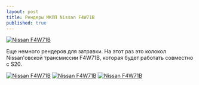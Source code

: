 ```yaml
---
layout: post
title: Рендеры МКПП Nissan F4W71B
published: true
---
```





<a href="{{site.baseurl}}/images/news/2017-02-19/untitled_39.jpg"    
data-lightbox="samples"
   data-title="Nissan F4W71B">
   <img class="thumbnail"
       src="{{site.baseurl}}/images/news/2017-02-19/untitled_39.jpg"
       title="Nissan F4W71B"
       alt="Nissan F4W71B">
   
</a>
Еще немного рендеров для затравки. На этот раз это колокол Nissan'овской трансмиссии F4W71B, которая будет работать совместно с S20.

<a href="{{site.baseurl}}/images/news/2017-02-19/untitled_38.jpg" target="_blank">![Nissan F4W71B]({{site.baseurl}}/images/news/2017-02-19/untitled_38.jpg)</a>
<a href="{{site.baseurl}}/images/news/2017-02-19/untitled_40.jpg" target="_blank">![Nissan F4W71B]({{site.baseurl}}/images/news/2017-02-19/untitled_40.jpg)</a>
<a href="{{site.baseurl}}/images/news/2017-02-19/untitled_41.jpg" target="_blank">![Nissan F4W71B]({{site.baseurl}}/images/news/2017-02-19/untitled_41.jpg)</a>